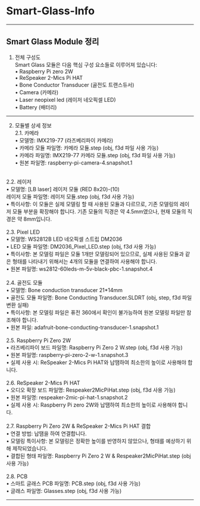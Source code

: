 # Smart-Glass-Info

--------------------------------------------------------------------------------
## Smart Glass Module 정리
1. 전체 구성도 </br>
Smart Glass 모듈은 다음 핵심 구성 요소들로 이루어져 있습니다:</br>
• Raspberry Pi zero 2W</br>
• ReSpeaker 2-Mics Pi HAT</br>
• Bone Conductor Transducer (골전도 트랜스듀서)</br>
• Camera (카메라)</br>
• Laser neopixel led (레이저 네오픽셀 LED)</br>
• Battery (배터리)</br>

--------------------------------------------------------------------------------
2. 모듈별 상세 정보</br>
2.1. 카메라</br>
• 모델명: IMX219-77 (라즈베리파이 카메라)</br>
• 카메라 모듈 파일명: 카메라 모듈.step (obj, f3d 파일 사용 가능)</br>
• 카메라 파일명: IMX219-77 카메라 모듈.step (obj, f3d 파일 사용 가능)</br>
• 원본 파일명: raspberry-pi-camera-4.snapshot.1</br>
</br>
2.2. 레이저</br>
• 모델명: [LB laser] 레이저 모듈 (RED 8x20)-(10)</br>
레이저 모듈 파일명: 레이저 모듈.step (obj, f3d 사용 가능)</br>
• 특이사항: 이 모듈은 실제 모델링 할 때 사용된 모듈과 다르므로, 기존 모델링의 레이저 모듈 부분을 확장해야 합니다. 기존 모듈의 직경은 약 4.5mm였으나, 현재 모듈의 직경은 약 8mm입니다.</br>
</br>
2.3. Pixel LED</br>
• 모델명: WS2812B LED 네오픽셀 스트립 DM2036</br>
• LED 모듈 파일명: DM2036_Pixel_LED.step (obj, f3d 사용 가능)</br>
• 특이사항: 본 모델링 파일은 모듈 1개만 모델링되어 있으므로, 실제 사용된 모듈과 같은 형태를 나타내기 위해서는 4개의 모듈을 연결하여 사용해야 합니다.</br>
• 원본 파일명: ws2812-60leds-m-5v-black-pbc-1.snapshot.4</br>
</br>
2.4. 골전도 모듈</br>
• 모델명: Bone conduction transducer 21*14mm</br>
• 골전도 모듈 파일명: Bone Conducting Transducer.SLDRT (obj, step, f3d 파일 변환 실패)</br>
• 특이사항: 본 모델링 파일은 퓨전 360에서 확인이 불가능하여 원본 모델링 파일만 참조해야 합니다.</br>
• 원본 파일: adafruit-bone-conducting-transducer-1.snapshot.1</br>
</br>
2.5. Raspberry Pi Zero 2W</br>
• 라즈베리파이 보드 파일명: Raspberry Pi Zero 2 W.step (obj, f3d 사용 가능)</br>
• 원본 파일명: raspberry-pi-zero-2-w-1.snapshot.3</br>
• 실제 사용 시: ReSpeaker 2-Mics Pi HAT와 납땜하여 최소한의 높이로 사용해야 합니다.</br>
</br>
2.6. ReSpeaker 2-Mics Pi HAT</br>
• 오디오 확장 보드 파일명: Respeaker2MicPiHat.step (obj, f3d 사용 가능)</br>
• 원본 파일명: respeaker-2mic-pi-hat-1.snapshot.2</br>
• 실제 사용 시: Raspberry Pi zero 2W와 납땜하여 최소한의 높이로 사용해야 합니다.</br>
</br>
2.7. Raspberry Pi Zero 2W & ReSpeaker 2-Mics Pi HAT 결합</br>
• 연결 방법: 납땜을 하여 연결합니다.</br>
• 모델링 특이사항: 본 모델링은 정확한 높이를 반영하지 않았으나, 형태를 예상하기 위해 제작되었습니다.</br>
• 결합된 형태 파일명: Raspberry Pi Zero 2 W & Respeaker2MicPiHat.step (obj 사용 가능)</br>
</br>
2.8. PCB</br>
• 스마트 글래스 PCB 파일명: PCB.step (obj, f3d 사용 가능)</br>
• 글래스 파일명: Glasses.step (obj, f3d 사용 가능)</br>

--------------------------------------------------------------------------------
